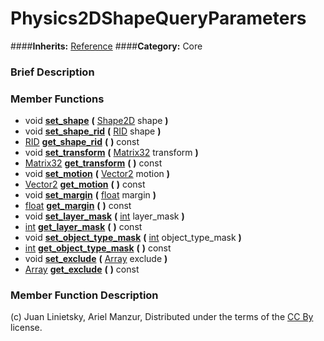 #  Physics2DShapeQueryParameters  
####**Inherits:** [Reference](class_reference)
####**Category:** Core

###  Brief Description  


###  Member Functions 
  * void  **[set&#95;shape](#set_shape)**  **(** [Shape2D](class_shape2d) shape  **)**
  * void  **[set&#95;shape&#95;rid](#set_shape_rid)**  **(** [RID](class_rid) shape  **)**
  * [RID](class_rid)  **[get&#95;shape&#95;rid](#get_shape_rid)**  **(** **)** const
  * void  **[set&#95;transform](#set_transform)**  **(** [Matrix32](class_matrix32) transform  **)**
  * [Matrix32](class_matrix32)  **[get&#95;transform](#get_transform)**  **(** **)** const
  * void  **[set&#95;motion](#set_motion)**  **(** [Vector2](class_vector2) motion  **)**
  * [Vector2](class_vector2)  **[get&#95;motion](#get_motion)**  **(** **)** const
  * void  **[set&#95;margin](#set_margin)**  **(** [float](class_float) margin  **)**
  * [float](class_float)  **[get&#95;margin](#get_margin)**  **(** **)** const
  * void  **[set&#95;layer&#95;mask](#set_layer_mask)**  **(** [int](class_int) layer_mask  **)**
  * [int](class_int)  **[get&#95;layer&#95;mask](#get_layer_mask)**  **(** **)** const
  * void  **[set&#95;object&#95;type&#95;mask](#set_object_type_mask)**  **(** [int](class_int) object_type_mask  **)**
  * [int](class_int)  **[get&#95;object&#95;type&#95;mask](#get_object_type_mask)**  **(** **)** const
  * void  **[set&#95;exclude](#set_exclude)**  **(** [Array](class_array) exclude  **)**
  * [Array](class_array)  **[get&#95;exclude](#get_exclude)**  **(** **)** const

###  Member Function Description  


(c) Juan Linietsky, Ariel Manzur, Distributed under the terms of the [CC By](https://creativecommons.org/licenses/by/3.0/legalcode) license.
